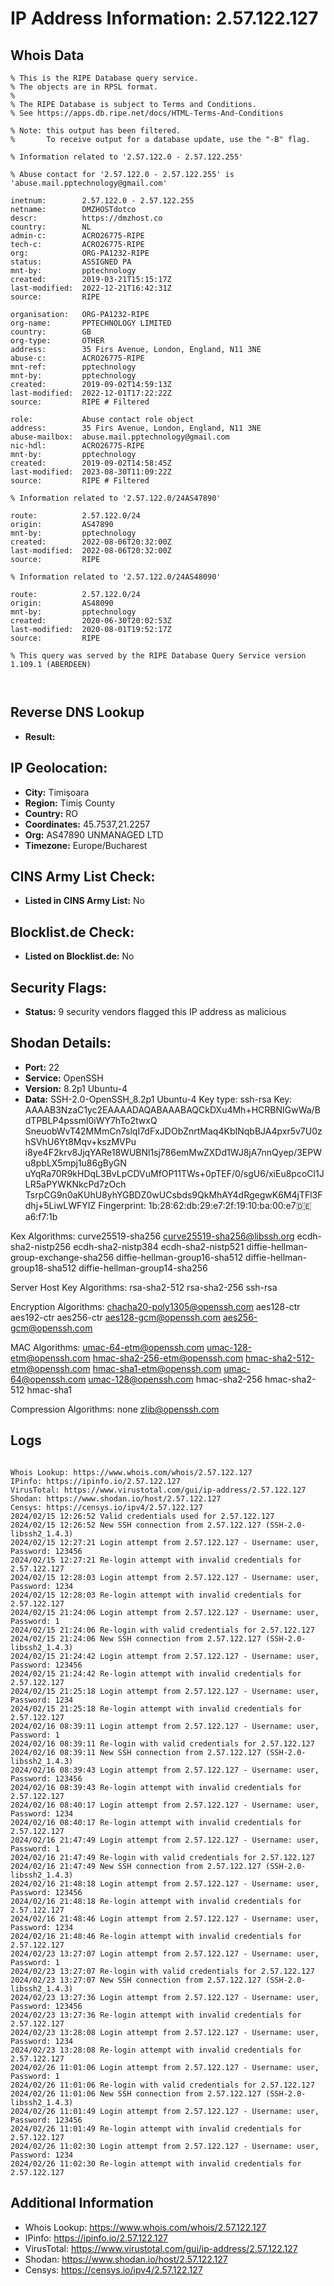 # IP Address Information: 2.57.122.127

## Whois Data
```
% This is the RIPE Database query service.
% The objects are in RPSL format.
%
% The RIPE Database is subject to Terms and Conditions.
% See https://apps.db.ripe.net/docs/HTML-Terms-And-Conditions

% Note: this output has been filtered.
%       To receive output for a database update, use the "-B" flag.

% Information related to '2.57.122.0 - 2.57.122.255'

% Abuse contact for '2.57.122.0 - 2.57.122.255' is 'abuse.mail.pptechnology@gmail.com'

inetnum:        2.57.122.0 - 2.57.122.255
netname:        DMZHOSTdotco
descr:          https://dmzhost.co
country:        NL
admin-c:        ACRO26775-RIPE
tech-c:         ACRO26775-RIPE
org:            ORG-PA1232-RIPE
status:         ASSIGNED PA
mnt-by:         pptechnology
created:        2019-03-21T15:15:17Z
last-modified:  2022-12-21T16:42:31Z
source:         RIPE

organisation:   ORG-PA1232-RIPE
org-name:       PPTECHNOLOGY LIMITED
country:        GB
org-type:       OTHER
address:        35 Firs Avenue, London, England, N11 3NE
abuse-c:        ACRO26775-RIPE
mnt-ref:        pptechnology
mnt-by:         pptechnology
created:        2019-09-02T14:59:13Z
last-modified:  2022-12-01T17:22:22Z
source:         RIPE # Filtered

role:           Abuse contact role object
address:        35 Firs Avenue, London, England, N11 3NE
abuse-mailbox:  abuse.mail.pptechnology@gmail.com
nic-hdl:        ACRO26775-RIPE
mnt-by:         pptechnology
created:        2019-09-02T14:58:45Z
last-modified:  2023-08-30T11:09:22Z
source:         RIPE # Filtered

% Information related to '2.57.122.0/24AS47890'

route:          2.57.122.0/24
origin:         AS47890
mnt-by:         pptechnology
created:        2022-08-06T20:32:00Z
last-modified:  2022-08-06T20:32:00Z
source:         RIPE

% Information related to '2.57.122.0/24AS48090'

route:          2.57.122.0/24
origin:         AS48090
mnt-by:         pptechnology
created:        2020-06-30T20:02:53Z
last-modified:  2020-08-01T19:52:17Z
source:         RIPE

% This query was served by the RIPE Database Query Service version 1.109.1 (ABERDEEN)



```
## Reverse DNS Lookup
- **Result:** 

## IP Geolocation:
- **City:** Timişoara
- **Region:** Timiș County
- **Country:** RO
- **Coordinates:** 45.7537,21.2257
- **Org:** AS47890 UNMANAGED LTD
- **Timezone:** Europe/Bucharest

## CINS Army List Check:
- **Listed in CINS Army List:** 
No

## Blocklist.de Check:
- **Listed on Blocklist.de:** 
No

## Security Flags:
- **Status:** 9 security vendors flagged this IP address as malicious

## Shodan Details:
- **Port:** 22
- **Service:** OpenSSH
- **Version:** 8.2p1 Ubuntu-4
- **Data:** SSH-2.0-OpenSSH_8.2p1 Ubuntu-4
Key type: ssh-rsa
Key: AAAAB3NzaC1yc2EAAAADAQABAAABAQCkDXu4Mh+HCRBNIGwWa/BdTPBLP4pssml0iWY7hTo2twxQ
SneuobWvT42MMmCn7slqI7dFxJDObZnrtMaq4KbINqbBJA4pxr5v7U0zhSVhU6Yt8Mqv+kszMVPu
i8ye4F2krv8JjqYARe18WUBNl1sj786emMwZXDd1WJ8jA7nnQyep/3EPWu8pbLX5mpj1u86gByGN
uYqRa70R9kHDqL3BvLpCDVuMfOP11TWs+0pTEF/0/sgU6/xiEu8pcoCl1JLR5aPYWKNkcPd7zOch
TsrpCG9n0aKUhU8yhYGBDZ0wUCsbds9QkMhAY4dRgegwK6M4jTFl3Fdhj+5LiwLWFYIZ
Fingerprint: 1b:28:62:db:29:e7:2f:19:10:ba:00:e7:de:a6:f7:1b

Kex Algorithms:
	curve25519-sha256
	curve25519-sha256@libssh.org
	ecdh-sha2-nistp256
	ecdh-sha2-nistp384
	ecdh-sha2-nistp521
	diffie-hellman-group-exchange-sha256
	diffie-hellman-group16-sha512
	diffie-hellman-group18-sha512
	diffie-hellman-group14-sha256

Server Host Key Algorithms:
	rsa-sha2-512
	rsa-sha2-256
	ssh-rsa

Encryption Algorithms:
	chacha20-poly1305@openssh.com
	aes128-ctr
	aes192-ctr
	aes256-ctr
	aes128-gcm@openssh.com
	aes256-gcm@openssh.com

MAC Algorithms:
	umac-64-etm@openssh.com
	umac-128-etm@openssh.com
	hmac-sha2-256-etm@openssh.com
	hmac-sha2-512-etm@openssh.com
	hmac-sha1-etm@openssh.com
	umac-64@openssh.com
	umac-128@openssh.com
	hmac-sha2-256
	hmac-sha2-512
	hmac-sha1

Compression Algorithms:
	none
	zlib@openssh.com


## Logs
```

Whois Lookup: https://www.whois.com/whois/2.57.122.127
IPinfo: https://ipinfo.io/2.57.122.127
VirusTotal: https://www.virustotal.com/gui/ip-address/2.57.122.127
Shodan: https://www.shodan.io/host/2.57.122.127
Censys: https://censys.io/ipv4/2.57.122.127
2024/02/15 12:26:52 Valid credentials used for 2.57.122.127
2024/02/15 12:26:52 New SSH connection from 2.57.122.127 (SSH-2.0-libssh2_1.4.3)
2024/02/15 12:27:21 Login attempt from 2.57.122.127 - Username: user, Password: 123456
2024/02/15 12:27:21 Re-login attempt with invalid credentials for 2.57.122.127
2024/02/15 12:28:03 Login attempt from 2.57.122.127 - Username: user, Password: 1234
2024/02/15 12:28:03 Re-login attempt with invalid credentials for 2.57.122.127
2024/02/15 21:24:06 Login attempt from 2.57.122.127 - Username: user, Password: 1
2024/02/15 21:24:06 Re-login with valid credentials for 2.57.122.127
2024/02/15 21:24:06 New SSH connection from 2.57.122.127 (SSH-2.0-libssh2_1.4.3)
2024/02/15 21:24:42 Login attempt from 2.57.122.127 - Username: user, Password: 123456
2024/02/15 21:24:42 Re-login attempt with invalid credentials for 2.57.122.127
2024/02/15 21:25:18 Login attempt from 2.57.122.127 - Username: user, Password: 1234
2024/02/15 21:25:18 Re-login attempt with invalid credentials for 2.57.122.127
2024/02/16 08:39:11 Login attempt from 2.57.122.127 - Username: user, Password: 1
2024/02/16 08:39:11 Re-login with valid credentials for 2.57.122.127
2024/02/16 08:39:11 New SSH connection from 2.57.122.127 (SSH-2.0-libssh2_1.4.3)
2024/02/16 08:39:43 Login attempt from 2.57.122.127 - Username: user, Password: 123456
2024/02/16 08:39:43 Re-login attempt with invalid credentials for 2.57.122.127
2024/02/16 08:40:17 Login attempt from 2.57.122.127 - Username: user, Password: 1234
2024/02/16 08:40:17 Re-login attempt with invalid credentials for 2.57.122.127
2024/02/16 21:47:49 Login attempt from 2.57.122.127 - Username: user, Password: 1
2024/02/16 21:47:49 Re-login with valid credentials for 2.57.122.127
2024/02/16 21:47:49 New SSH connection from 2.57.122.127 (SSH-2.0-libssh2_1.4.3)
2024/02/16 21:48:18 Login attempt from 2.57.122.127 - Username: user, Password: 123456
2024/02/16 21:48:18 Re-login attempt with invalid credentials for 2.57.122.127
2024/02/16 21:48:46 Login attempt from 2.57.122.127 - Username: user, Password: 1234
2024/02/16 21:48:46 Re-login attempt with invalid credentials for 2.57.122.127
2024/02/23 13:27:07 Login attempt from 2.57.122.127 - Username: user, Password: 1
2024/02/23 13:27:07 Re-login with valid credentials for 2.57.122.127
2024/02/23 13:27:07 New SSH connection from 2.57.122.127 (SSH-2.0-libssh2_1.4.3)
2024/02/23 13:27:36 Login attempt from 2.57.122.127 - Username: user, Password: 123456
2024/02/23 13:27:36 Re-login attempt with invalid credentials for 2.57.122.127
2024/02/23 13:28:08 Login attempt from 2.57.122.127 - Username: user, Password: 1234
2024/02/23 13:28:08 Re-login attempt with invalid credentials for 2.57.122.127
2024/02/26 11:01:06 Login attempt from 2.57.122.127 - Username: user, Password: 1
2024/02/26 11:01:06 Re-login with valid credentials for 2.57.122.127
2024/02/26 11:01:06 New SSH connection from 2.57.122.127 (SSH-2.0-libssh2_1.4.3)
2024/02/26 11:01:49 Login attempt from 2.57.122.127 - Username: user, Password: 123456
2024/02/26 11:01:49 Re-login attempt with invalid credentials for 2.57.122.127
2024/02/26 11:02:30 Login attempt from 2.57.122.127 - Username: user, Password: 1234
2024/02/26 11:02:30 Re-login attempt with invalid credentials for 2.57.122.127

```
## Additional Information
- Whois Lookup: https://www.whois.com/whois/2.57.122.127
- IPinfo: https://ipinfo.io/2.57.122.127
- VirusTotal: https://www.virustotal.com/gui/ip-address/2.57.122.127
- Shodan: https://www.shodan.io/host/2.57.122.127
- Censys: https://censys.io/ipv4/2.57.122.127

